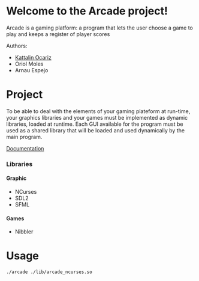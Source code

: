 # Welcome to the Arcade project!
Arcade is a gaming platform: a program that lets the user choose a game to play and keeps a register of
player scores

Authors:
* [Kattalin Ocariz](https://github.com/kocariz)
* Oriol Moles
* Arnau Espejo
# Project
To be able to deal with the elements of your gaming plateform at run-time, your graphics libraries and your games
must be implemented as dynamic libraries, loaded at runtime.
Each GUI available for the program must be used as a shared
library that will be loaded and used dynamically by the main
program.

[Documentation](https://github.com/kocariz/Arcade/blob/master/doc/arcadeDocumentation.pdf)
### Libraries
#### Graphic
* NCurses
* SDL2
* SFML
#### Games
* Nibbler
# Usage
```
./arcade ./lib/arcade_ncurses.so
```